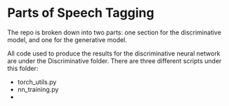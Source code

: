 # Parts of Speech Tagging

The repo is broken down into two parts: one section for the discriminative model, and one for the generative model.

All code used to produce the results for the discriminative neural network are under the Discriminative folder.
There are three different scripts under this folder:

* torch_utils.py
* nn_training.py
* 
